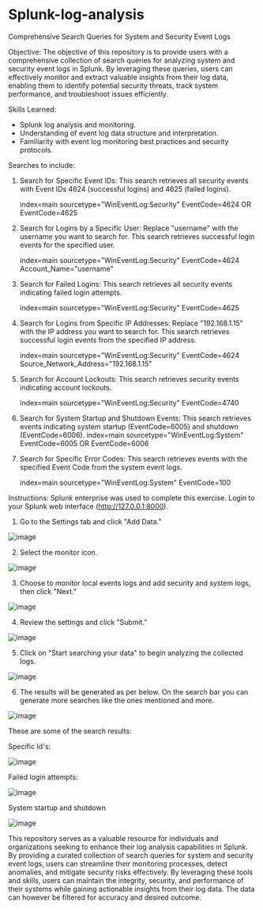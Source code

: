 # Splunk-log-analysis
Comprehensive Search Queries for System and Security Event Logs

Objective:
The objective of this repository is to provide users with a comprehensive collection of search queries for analyzing system and security event logs in Splunk. By leveraging these queries, users can effectively monitor and extract valuable insights from their log data, enabling them to identify potential security threats, track system performance, and troubleshoot issues efficiently.

Skills Learned:
- Splunk log analysis and monitoring.
- Understanding of event log data structure and interpretation.
- Familiarity with event log monitoring best practices and security protocols.

Searches to include:

1. Search for Specific Event IDs:
This search retrieves all security events with Event IDs 4624 (successful logins) and 4625 (failed logins).
   
   index=main sourcetype="WinEventLog:Security" EventCode=4624 OR EventCode=4625
   

2. Search for Logins by a Specific User:
Replace "username" with the username you want to search for. This search retrieves successful login events for the specified user.
   
   index=main sourcetype="WinEventLog:Security" EventCode=4624 Account_Name="username"
   

3. Search for Failed Logins:
This search retrieves all security events indicating failed login attempts.
   
   index=main sourcetype="WinEventLog:Security" EventCode=4625
   

4. Search for Logins from Specific IP Addresses:
Replace "192.168.1.15" with the IP address you want to search for. This search retrieves successful login events from the specified IP address.
   
   index=main sourcetype="WinEventLog:Security" EventCode=4624 Source_Network_Address="192.168.1.15"
  

5. Search for Account Lockouts:
This search retrieves security events indicating account lockouts.

   index=main sourcetype="WinEventLog:Security" EventCode=4740

6. Search for System Startup and Shutdown Events:
This search retrieves events indicating system startup (EventCode=6005) and shutdown (EventCode=6006).
   index=main sourcetype="WinEventLog:System" EventCode=6005 OR EventCode=6006

7. Search for Specific Error Codes:
This search retrieves events with the specified Event Code from the system event logs.
  
   index=main sourcetype="WinEventLog:System" EventCode=100


Instructions:
Splunk enterprise was used to complete this exercise. Login to your Splunk web interface (http://127.0.0.1:8000).

1. Go to the Settings tab and click "Add Data."

![image](https://github.com/Cipher-Rachael/Splunk-log-analysis/assets/101173177/3fa85fb1-33fb-4730-b308-286b5963fa2a)

2. Select the monitor icon.

![image](https://github.com/Cipher-Rachael/Splunk-log-analysis/assets/101173177/60a1ef4a-1b1e-4dbd-8743-890845f9a039)

3. Choose to monitor local events logs and add security and system logs, then click "Next."

![image](https://github.com/Cipher-Rachael/Splunk-log-analysis/assets/101173177/d41c566e-9773-45e5-8f69-132480baa523)

4. Review the settings and click "Submit."
   
![image](https://github.com/Cipher-Rachael/Splunk-log-analysis/assets/101173177/1e694d6a-0567-48f7-b3a7-8c853637c640)

5. Click on "Start searching your data" to begin analyzing the collected logs.

![image](https://github.com/Cipher-Rachael/Splunk-log-analysis/assets/101173177/34f7a407-2108-4b05-8cd3-ae94a5997591)

6. The results will be generated as per below. On the search bar you can generate more searches like the ones mentioned and more.

![image](https://github.com/Cipher-Rachael/Splunk-log-analysis/assets/101173177/b8797c89-bbb4-4963-8013-ff17dbd03ba3)

These are some of the search results:

Specific Id's:

![image](https://github.com/Cipher-Rachael/Splunk-log-analysis/assets/101173177/b1e5c152-4721-4c27-a1d1-555d7f8a486c)

Failed login attempts:

![image](https://github.com/Cipher-Rachael/Splunk-log-analysis/assets/101173177/2cbfa8ad-2156-4b6e-aa9b-aaf5c5cd3044)

System startup and shutdown

![image](https://github.com/Cipher-Rachael/Splunk-log-analysis/assets/101173177/3c8f4fba-e3e3-41b4-9e30-172df3103cbb)



This repository serves as a valuable resource for individuals and organizations seeking to enhance their log analysis capabilities in Splunk. By providing a curated collection of search queries for system and security event logs, users can streamline their monitoring processes, detect anomalies, and mitigate security risks effectively. By leveraging these tools and skills, users can maintain the integrity, security, and performance of their systems while gaining actionable insights from their log data. The data can however be filtered for accuracy and desired outcome.

